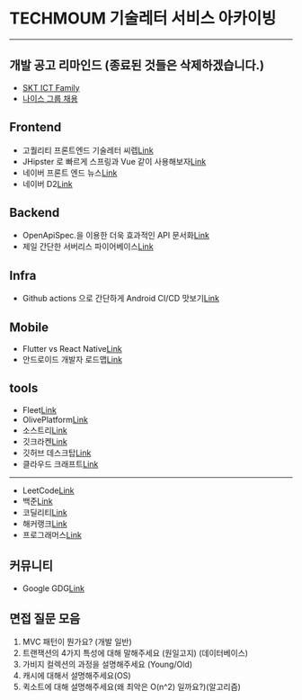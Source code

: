 # TECHMOUM 기술레터 서비스 아카이빙

---

## 개발 공고 리마인드 (종료된 것들은 삭제하겠습니다.)

- [SKT ICT Family](https://programmers.co.kr/competitions/2231)
- [나이스 그룹 채용](https://nice.recruiter.co.kr/app/jobnotice/view?systemKindCode=MRS2&jobnoticeSn=89521)

## Frontend

- 고퀄리티 프론트엔드 기술레터 씨렙[Link](https://clelab.io/)
- JHipster 로 빠르게 스프링과 Vue 같이 사용해보자[Link](https://www.jhipster.tech/)
- 네이버 프론트 엔드 뉴스[Link](https://github.com/naver/fe-news)
- 네이버 D2[Link](https://d2.naver.com/home)

## Backend

- OpenApiSpec.을 이용한 더욱 효과적인 API 문서화[Link](https://traeper.tistory.com/219)
- 제일 간단한 서버리스 파이어베이스[Link](https://firebase.google.com/docs?hl=ko)

## Infra

- Github actions 으로 간단하게 Android CI/CD 맛보기[Link](https://medium.com/@ricky_0_k/github-actions-%EC%9C%BC%EB%A1%9C-%EA%B0%84%EB%8B%A8%ED%95%98%EA%B2%8C-android-ci-cd-%EB%A7%9B%EB%B3%B4%EA%B8%B0-1-%EC%8B%9C%EC%9E%91-%EB%B0%8F-%EA%B0%9C%EB%85%90-23667a087aa2)

## Mobile

- Flutter vs React Native[Link](https://blog.wishket.com/%ED%94%8C%EB%9F%AC%ED%84%B0-vs-%EB%A6%AC%EC%95%A1%ED%8A%B8-%EB%84%A4%EC%9D%B4%ED%8B%B0%EB%B8%8C-2021%EB%85%84%EC%9D%98-%EC%8A%B9%EC%9E%90%EB%8A%94/)
- 안드로이드 개발자 로드맵[Link](https://github.com/skydoves/android-developer-roadmap/blob/main/README_KR.md)

## tools

- Fleet[Link](https://www.jetbrains.com/ko-kr/fleet/)
- OlivePlatform[Link](https://olive.kakao.com/intro)
- 소스트리[Link](https://www.sourcetreeapp.com/)
- 깃크라켄[Link](https://www.gitkraken.com/)
- 깃허브 데스크탑[Link](https://desktop.github.com/)
- 클라우드 크래프트[Link](https://www.cloudcraft.co/)

---

- LeetCode[Link](https://www.leetcode.com)
- 백준[Link](https://www.acmicpc.net/)
- 코딜리티[Link](https://www.codility.com/)
- 해커랭크[Link](https://www.hackerrank.com/)
- 프로그래머스[Link](https://programmers.co.kr/)

## 커뮤니티

- Google GDG[Link](https://festa.io/hosts/25)

## 면접 질문 모음

1. MVC 패턴이 뭔가요? (개발 일반)
2. 트랜잭션의 4가지 특성에 대해 말해주세요 (원일고지) (데이터베이스)
3. 가비지 컬렉션의 과정을 설명해주세요 (Young/Old)
4. 캐시에 대해서 설명해주세요(OS)
5. 퀵소트에 대해 설명해주세요(왜 최악은 O(n^2) 일까요?)(알고리즘)
